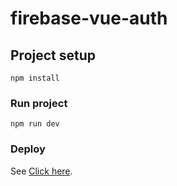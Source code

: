 # firebase-vue-auth

## Project setup

```
npm install
```

### Run project

```
npm run dev
```

### Deploy

See [Click here](https://auth-vue-firebase.vercel.app/).
